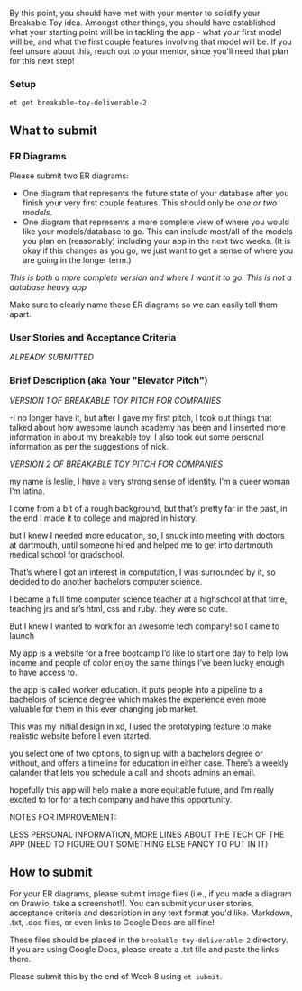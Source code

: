 By this point, you should have met with your mentor to solidify your Breakable Toy idea. Amongst other things, you should have established what your starting point will be in tackling the app - what your first model will be, and what the first couple features involving that model will be. If you feel unsure about this, reach out to your mentor, since you'll need that plan for this next step!

### Setup
```no-highlight
et get breakable-toy-deliverable-2
```

## What to submit

### ER Diagrams

Please submit two ER diagrams:

- One diagram that represents the future state of your database after you finish your very first couple features. This should only be *one or two models*.
- One diagram that represents a more complete view of where you would like your models/database to go. This can include most/all of the models you plan on (reasonably) including your app in the next two weeks. (It is okay if this changes as you go, we just want to get a sense of where you are going in the longer term.)

*This is both a more complete version and where I want it to go. This is not a database heavy app*

Make sure to clearly name these ER diagrams so we can easily tell them apart.

### User Stories and Acceptance Criteria

*ALREADY SUBMITTED*

### Brief Description (aka Your "Elevator Pitch")

*VERSION 1 OF BREAKABLE TOY PITCH FOR COMPANIES*

-I no longer have it, but after I gave my first pitch, I took out things  that talked about how awesome launch academy has been and I inserted more information in about my breakable toy. I also took out some personal information  as per the suggestions of nick.

*VERSION 2 OF BREAKABLE TOY PITCH FOR  COMPANIES*

my name is leslie, I have a very strong sense of identity. I’m a queer woman I’m latina.

I come from a bit of a rough background, but that’s pretty far in the past, in the end I made it to college and majored in history.

but I knew I needed more education, so, I snuck into meeting with doctors at dartmouth, until someone hired and helped me to get into dartmouth medical school for gradschool.

That’s where I got an interest in computation, I was surrounded by it,
so decided to do another bachelors computer science.

I became a full time computer science teacher at a highschool at that time, teaching jrs and sr’s html, css and ruby.  they were so cute.

But I knew I wanted  to work for an awesome  tech company! so I came to launch

My app is a website for a free bootcamp I’d like to start one day to help low income and people of color enjoy the same things I’ve been lucky enough to have access to.

the app is called worker education. it puts people into a pipeline to a bachelors of science degree which makes the experience even more valuable for them in this ever changing job market.

This was my initial design in xd, I used the prototyping feature to make realistic website before I even started.

you select one of two options, to sign up with a bachelors degree or without, and offers a timeline for education in either case. There’s a weekly calander that lets you schedule a call and shoots admins an email.

hopefully this app will help make a more equitable future, and I’m really excited to for for a tech company and have this opportunity.  

NOTES FOR IMPROVEMENT:

LESS PERSONAL INFORMATION, MORE LINES ABOUT THE TECH OF THE APP (NEED TO FIGURE OUT SOMETHING ELSE FANCY TO PUT IN IT)

## How to submit

For your ER diagrams, please submit image files (i.e., if you made a diagram on Draw.io, take a screenshot!). You can submit your user stories, acceptance criteria and description in any text format you'd like. Markdown, .txt, .doc files, or even links to Google Docs are all fine!

These files should be placed in the `breakable-toy-deliverable-2` directory. If you are using Google Docs, please create a .txt file and paste the links there.

Please submit this by the end of Week 8 using `et submit`.
